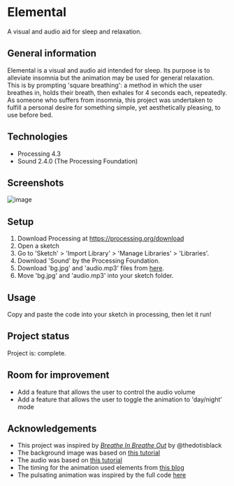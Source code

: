 # Elemental
A visual and audio aid for sleep and relaxation.

## General information
Elemental is a visual and audio aid intended for sleep. Its purpose is to alleviate insomnia but the animation may be used for general relaxation. This is by prompting 'square breathing': a method in which the user breathes in, holds their breath, then exhales for 4 seconds each, repeatedly. As someone who suffers from insomnia, this project was undertaken to fulfill a personal desire for something simple, yet aesthetically pleasing, to use before bed.

## Technologies
* Processing 4.3
* Sound 2.4.0 (The Processing Foundation)

## Screenshots
![image](https://github.com/user-attachments/assets/0ce20e1d-7e5c-4f25-bca8-74e4ea16bd43)

## Setup
1. Download Processing at https://processing.org/download
2. Open a sketch
3. Go to 'Sketch' > 'Import Library' > 'Manage Libraries' > 'Libraries'.
4. Download 'Sound' by the Processing Foundation.
5. Download 'bg.jpg' and 'audio.mp3' files from [here]([url](https://github.com/candy-dot/elemental)).
6. Move 'bg.jpg' and 'audio.mp3' into your sketch folder.

## Usage
Copy and paste the code into your sketch in processing, then let it run!

## Project status
Project is: complete.

## Room for improvement
* Add a feature that allows the user to control the audio volume
* Add a feature that allows the user to toggle the animation to 'day/night' mode

## Acknowledgements
* This project was inspired by [_Breathe In Breathe Out_](https://www.youtube.com/watch?v=5-ttqEsf518) by @thedotisblack
* The background image was based on [this tutorial](https://www.youtube.com/watch?v=t8yh9ycFgDI)
* The audio was based on [this tutorial](https://www.youtube.com/watch?v=I6fG1wneXWo)
* The timing for the animation used elements from [this blog](https://forum.arduino.cc/t/using-millis-for-timing-a-beginners-guide/483573)
* The pulsating animation was inspired by the full code [here]([http://vormplus.be/blog/article/an-introduction-to-processing-part-ii](https://web.archive.org/web/20121030210523/https://vormplus.be/blog/article/an-introduction-to-processing-part-ii))
